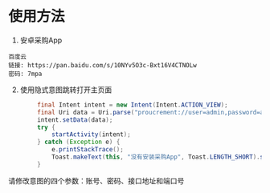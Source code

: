 # 使用方法

1. 安卓采购App

```
百度云
链接: https://pan.baidu.com/s/10NYv5O3c-Bxt16V4CTNOLw
密码: 7mpa
```

2. 使用隐式意图跳转打开主页面

``` java
        final Intent intent = new Intent(Intent.ACTION_VIEW);
        final Uri data = Uri.parse("proucrement://user=admin,password=admin,server=192.168.1.1,port=8080");
        intent.setData(data);
        try {
            startActivity(intent);
        } catch (Exception e) {
            e.printStackTrace();
            Toast.makeText(this, "没有安装采购App", Toast.LENGTH_SHORT).show();
        }
```

请修改意图的四个参数：账号、密码、接口地址和端口号